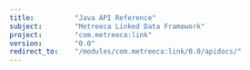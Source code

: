 ```yaml
---
title:          "Java API Reference"
subject:        "Metreeca Linked Data Framework"
project:        "com.metreeca:link"
version:        "0.0"
redirect_to:    "/modules/com.metreeca:link/0.0/apidocs/"
---
```

